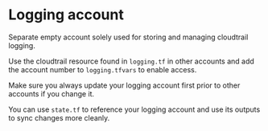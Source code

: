 Logging account
==================

Separate empty account solely used for storing and managing cloudtrail logging.

Use the cloudtrail resource found in `logging.tf` in other accounts and add the account number to `logging.tfvars` to enable access.

Make sure you always update your logging account first prior to other accounts if you change it.

You can use `state.tf` to reference your logging account and use its outputs to sync changes more cleanly.
